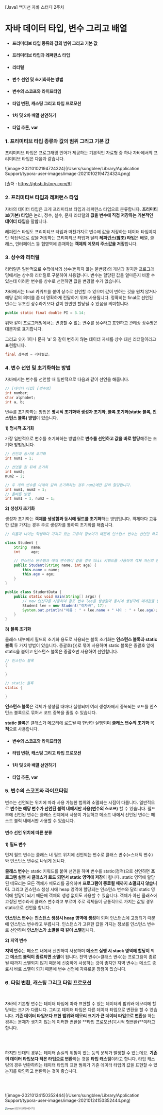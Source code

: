[Java] 백기선 자바 스터디 2주차



# 자바 데이터 타입, 변수 그리고 배열

- #### 프리미티브 타입 종류와 값의 범위 그리고 기본 값

- #### 프리미티브 타입과 레퍼런스 타입

- #### 리터럴

- #### 변수 선언 및 초기화하는 방법

- #### 변수의 스코프와 라이프타임

- #### 타입 변환, 캐스팅 그리고 타입 프로모션

- #### 1차 및 2차 배열 선언하기

- #### 타입 추론, var





### 1. 프리미티브 타입 종류와 값의 범위 그리고 기본 값



프리미티브 타입은 프로그래밍 언어가 제공하는 기본적인 자료형 중 하나 자바에서의 프리미티브 타입은 다음과 같습니다.

![image-20210102194724324](/Users/sungblee/Library/Application Support/typora-user-images/image-20210102194724324.png)

[출처 : https://gbsb.tistory.com/6]



### 2. 프리미티브 타입과 레퍼런스 타입



자바의 데이터 타입은 크게 프리미티브 타입과 레퍼런스 타입으로 분류합니다. **프리미티브(기본) 타입**은 논리, 정수, 실수, 문자 리터럴의 **값을 변수에 직접 저장하는 기본적인 데이터 타입**을 말합니다. 

레퍼런스 타입도 프리미티브 타입과 마찬가지로 변수에 값을 저장하는 데이터 타입이지만 직접적으로 값을 저장하는 프리미티브 타입과 달리 **레퍼런스(참조) 타입**은 배열, 클래스, 인터페이스 등 힙영역에 존재하는 **객체의 메모리 주소값을 저장**합니다. 



### 3. 상수와 리터럴



리터럴은 일반적으로 수학에서의 상수(변하지 않는 불변량)의 개념과 같지만 프로그래밍에서는 상수와 리터럴로 구분하여 사용합니다. 변수는 할당된 값을 얼마든지 바꿀 수 있는데 이러한 변수를 상수로 선언하면 값을 변경할 수가 없습니다. 

자바에서는 final 키워드를 붙여 상수로 선언할 수 있으며 값이 변하는 것을 원치 않거나 해당 값의 의미를 좀 더 명확하게 전달하기 위해 사용됩니다. 정확히는 final로 선언된 변수는 무조건 상수라기보다 값이 한번만 할당될 수 있음을 의미합니다.

```java
public static final double PI = 3.14;	
```

위와 같이 프로그래밍에서는 변경할 수 없는 변수를 상수라고 표현하고 관례상 상수명은 대문자로 표기합니다.

그리고 숫자 1이나 문자 'a' 와 같이 변하지 않는 데이터 자체를 상수 대신 리터럴이라고 표현합니다.

```java
final 상수명 = 리터럴값;
```



### 4. 변수 선언 및 초기화하는 방법



자바에서는 변수를 선언할 때 일반적으로 다음과 같이 선언을 해줍니다. 

```java
// [데이터 타입] [변수명]
int number;
char alphabet;
int a, b;
```



변수를 초기화하는 방법은 **명시적 초기화와 생성자 초기화, 블록 초기화(static 블록, 인스턴스 블록) 방법**이 있습니다.



**1) 명시적 초기화**

가장 일반적으로 변수를 초기화하는 방법으로 **변수를 선언하고 값을 바로 할당**해주는 초기화 방법입니다.

```java
// 선언과 동시에 초기화
int num1 = 1;

// 선언을 한 뒤에 초기화
int num2;
num2 = 2;

// 두 개의 변수를 아래와 같이 초기화하는 경우 num2에만 값이 할당됩니다.
int num1, num2 = 1;
// 올바른 방법
int num1 = 1, num2 = 1;
```



**2) 생성자 초기화**

생성자 초기화는 **객체를 생성함과 동시에 필드를 초기화**하는 방법입니다. 객체마다 고유한 값을 가지는 경우 주로 생성자를 통하여 초기화를 해줍니다.

```java
// 이름과 나이는 학생마다 가지고 있는 고유의 정보이기 때문에 인스턴스 변수는 선언만 하고 값은 생성자를 통해 할당합니다.

class Student {
    String  name;
    int     age;

  	// 인스턴스 변수명과 매개 변수명이 같을 경우 this 키워드를 사용하여 객체 자신의 인스턴스를 참조할 수 있습니다.
    public Student(String name, int age) {
        this.name = name;
        this.age = age;
    }
}

public class StudentData {
    public static void main(String[] args) {
        // new 연산자를 사용하여 참조 변수 lee를 생성함과 동시에 생성자에 매개값을 넘겨주어 초기화를 해줍니다.
        Student lee = new Student("이자바", 17);
        System.out.println("이름 : " + lee.name + " 나이 : " + lee.age);
    }
}
```



**3) 블록 초기화**

클래스 내부에서 필드의 초기화 용도로 사용되는 블록 초기화는 **인스턴스 블록과 static 블록** 두 가지 방법이 있습니다. 중괄호({})로 묶어 사용하며 static 블록은 중괄호 앞에 static을 붙이고 인스턴스 블록은 중괄호만 사용하여 선언합니다.

```java
// 인스턴스 블록
{
  
}

// static 블록
static {
  
}
```

**인스턴스 블록**은 객체가 생성될 때마다 실행되며 여러 생성자에서 중복되는 코드를 인스턴스 블록으로 묶어서 코드 중복을 줄일 수 있습니다. 

**static 블록**은 클래스가 메모리에 로드될 때 한번만 실행되며 **클래스 변수의 초기화 목적**으로 사용합니다.





- #### 변수의 스코프와 라이프타임

- #### 타입 변환, 캐스팅 그리고 타입 프로모션

- #### 1차 및 2차 배열 선언하기

- #### 타입 추론, var



### 5. 변수의 스코프와 라이프타임



변수는 선언되는 위치에 따라 사용 가능한 범위와 소멸되는 시점이 다릅니다. 일반적으로 **변수는 해당 변수가 선언된 블럭 내에서만 사용(변수의 스코프)** 할 수 있습니다. 필드부에 선언된 변수는 클래스 전체에서 사용이 가능하고 메소드 내에서 선언된 변수는 메소드 블럭 내에서만 사용할 수 있습니다.







#### 변수 선언 위치에 따른 분류

**1) 필드 변수**



먼저 필드 변수는 클래스 내 필드 위치에 선언되는 변수로 클래스 변수(=스태틱 변수) 와 인스턴스 변수로 나뉘게 됩니다.

**클래스 변수**는 static 키워드를 붙여 선언을 하며 변수를 static(정적)으로 선언하면 **프로그램 실행 시 클래스가 로드 되면서 static 영역에 저장**이 됩니다. static 영역에 할당 된 메모리는 모든 객체가 메모리를 공유하며 **프로그램이 종료될 때까지 소멸되지 않습니다.** 그리고 인스턴스 생성 시에 heap 영역에 할당되는 인스턴스 변수와 달리 static 영역에 할당이 되기 때문에 객체의 생성 없이도 사용할 수 있습니다. 객체가 아닌 클래스에 고정된 변수라서 클래스 변수라고 부르며 주로 객체들이 공통적으로 가지는 값일 경우 static으로 선언을 합니다.

**인스턴스 변수**는 **인스턴스 생성시 heap 영역에 생성**이 되며 인스턴스에 고정되기 때문에 인스턴스 변수라고 부릅니다. 인스턴스가 고유한 값을 가지는 정보를 인스턴스 변수로 선언하며 **인스턴스가 소멸될 때 같이 소멸**됩니다.







**2) 지역 변수**



**지역 변수**는 메소드 내에서 선언하여 사용하며 **메소드 실행 시 stack 영역에 할당이** 되고 **메소드 블럭이 종료되면 소멸**이 됩니다. 전역 변수(=클래스 변수)는 프로그램이 종료될 때까지 소멸되지 않기 때문에 신중하게 사용하는 것이 좋지만 지역 변수는 메소드 종료시 바로 소멸이 되기 때문에 변수 선언에 자유로운 장점이 있습니다. 





### 6. 타입 변환, 캐스팅 그리고 타입 프로모션

<br/>

자바의 기본형 변수는 데이터 타입에 따라 표현할 수 있는 데이터의 범위와 메모리에 할당되는 크기가 다릅니다. 그리고 데이터 타입은 다른 데이터 타입으로 변환을 할 수 있습니다. **기존 데이터 타입보다 표현 범위와 메모리 크기가 큰 데이터 타입으로 변환**을 하는 경우는 문제가 생기지 않는데 이러한 변환을 **타입 프로모션(묵시적 형변환)**이라고 합니다.

<br/><br/>

하지만 반대의 경우는 데이터 손실의 위험이 있는 등의 문제가 발생할 수 있는데요. **기존의 데이터 타입보다 작은 타입으로 변환**하는 것을 **타입 캐스팅**이라고 합니다. 타입 캐스팅의 경우 변환하려는 데이터 타입의 표현 범위가 기존 데이터 타입의 값을 표현할 수 있는지를 확인하고 변환하는 것이 좋습니다.

<br/><br/>  

![image-20210124150352444](/Users/sungblee/Library/Application Support/typora-user-images/image-20210124150352444.png)

<img src="/Users/sungblee/Library/Application Support/typora-user-images/image-20210124150504712.png" alt="image-20210124150504712" style="zoom:50%;" />